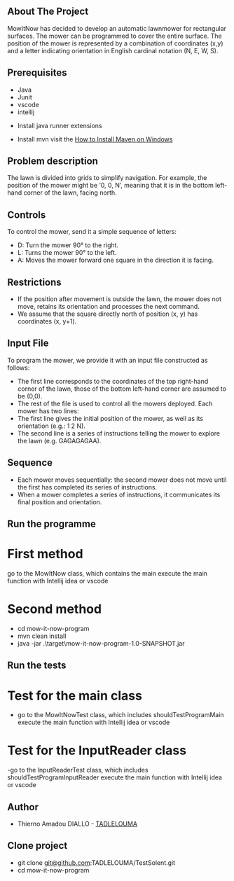 ## About The Project
MowItNow has decided to develop an automatic lawnmower for rectangular surfaces. 
The mower can be programmed to cover the entire surface. The position of the mower is represented by a combination of coordinates (x,y) and a letter indicating orientation in English cardinal notation (N, E, W, S).

## Prerequisites
- Java
- Junit
- vscode
- intellij

* Install java runner extensions

* Install mvn visit the [How to Install Maven on Windows](https://phoenixnap.com/kb/install-maven-windows)

## Problem description
The lawn is divided into grids to simplify navigation. For example, the position of the mower might be ‘0, 0, N’, meaning that it is in the bottom left-hand corner of the lawn, facing north.

## Controls
To control the mower, send it a simple sequence of letters:

* D: Turn the mower 90° to the right.
* L: Turns the mower 90° to the left.
* A: Moves the mower forward one square in the direction it is facing.

## Restrictions

* If the position after movement is outside the lawn, the mower does not move, retains its orientation and processes the next command.
* We assume that the square directly north of position (x, y) has coordinates (x, y+1).

## Input File
To program the mower, we provide it with an input file constructed as follows:

- The first line corresponds to the coordinates of the top right-hand corner of the lawn, those of the bottom left-hand corner are assumed to be (0,0).
- The rest of the file is used to control all the mowers deployed. Each mower has two lines:
- The first line gives the initial position of the mower, as well as its orientation (e.g.: 1 2 N).
- The second line is a series of instructions telling the mower to explore the lawn (e.g. GAGAGAGAA).

## Sequence

* Each mower moves sequentially: the second mower does not move until the first has completed its series of instructions.
* When a mower completes a series of instructions, it communicates its final position and orientation.

## Run the programme

# First method
go to the MowItNow class, which contains the main execute the main function with Intellij idea or vscode

# Second method
- cd mow-it-now-program
- mvn clean install
- java -jar .\target\mow-it-now-program-1.0-SNAPSHOT.jar

##  Run the tests
# Test for the main class
- go to the MowItNowTest class, which includes shouldTestProgramMain execute the main function with Intellij idea or vscode
# Test for the InputReader class
-go to the InputReaderTest class, which includes shouldTestProgramInputReader execute the main function with Intellij idea or vscode

## Author
* Thierno Amadou DIALLO - [TADLELOUMA](https://github.com/TADLELOUMA/PROJETS)

## Clone project
* git clone git@github.com:TADLELOUMA/TestSolent.git
* cd mow-it-now-program

